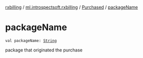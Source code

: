 [rxbilling](../../index.md) / [ml.introspectsoft.rxbilling](../index.md) / [Purchased](index.md) / [packageName](./package-name.md)

# packageName

`val packageName: `[`String`](https://kotlinlang.org/api/latest/jvm/stdlib/kotlin/-string/index.html)

package that originated the purchase

